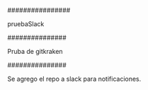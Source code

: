 ################

 pruebaSlack

###############


Pruba de gitkraken


###############

Se agrego el repo a slack para notificaciones.
